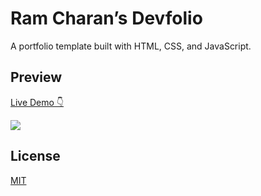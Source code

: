 # Ram Charan’s Devfolio

A portfolio template built with HTML, CSS, and JavaScript.

## Preview


[Live Demo 👇](https://ramcharank12.github.io/My-Portfolio-/)

[![](https://github.com/user-attachments/assets/ebe6522b-49ca-4760-bf2f-edf904543db6)](https://ramcharank12.github.io/My-Portfolio-/)

## License

[MIT](https://choosealicense.com/licenses/mit/)
